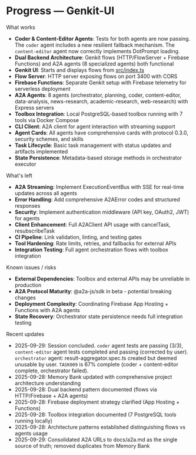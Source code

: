 # Progress — Genkit-UI

What works

- **Coder & Content-Editor Agents**: Tests for both agents are now passing. The `coder` agent includes a new resilient fallback mechanism. The `content-editor` agent now correctly implements DotPrompt loading.
- **Dual Backend Architecture**: Genkit flows (HTTP/FlowServer + Firebase Functions) and A2A agents (8 specialized agents) both functional
- **Genkit UI**: Starts and displays flows from [src/index.ts](../src/index.ts)
- **Flow Server**: HTTP server exposing flows on port 3400 with CORS
- **Firebase Functions**: Separate Genkit setup with Firebase telemetry for serverless deployment
- **A2A Agents**: 8 agents (orchestrator, planning, coder, content-editor, data-analysis, news-research, academic-research, web-research) with Express servers
- **Toolbox Integration**: Local PostgreSQL-based toolbox running with 7 tools via Docker Compose
- **CLI Client**: A2A client for agent interaction with streaming support
- **Agent Cards**: All agents have comprehensive cards with protocol 0.3.0, security schemes, and skills
- **Task Lifecycle**: Basic task management with status updates and artifacts implemented
- **State Persistence**: Metadata-based storage methods in orchestrator executor

What's left

- **A2A Streaming**: Implement ExecutionEventBus with SSE for real-time updates across all agents
- **Error Handling**: Add comprehensive A2AError codes and structured responses
- **Security**: Implement authentication middleware (API key, OAuth2, JWT) for agents
- **Client Enhancement**: Full A2AClient API usage with cancelTask, resubscribeTask
- **CI Pipeline**: Link validation, linting, and testing gates
- **Tool Hardening**: Rate limits, retries, and fallbacks for external APIs
- **Integration Testing**: Full agent orchestration flows with toolbox integration

Known issues / risks

- **External Dependencies**: Toolbox and external APIs may be unreliable in production
- **A2A Protocol Maturity**: @a2a-js/sdk in beta - potential breaking changes
- **Deployment Complexity**: Coordinating Firebase App Hosting + Functions with A2A agents
- **State Recovery**: Orchestrator state persistence needs full integration testing

Recent updates

- 2025-09-29: Session concluded. `coder` agent tests are passing (3/3), `content-editor` agent tests completed and passing (corrected by user). `orchestrator` agent: result-aggregator.spec.ts created but deemed unusable by user. `TASK009` is 67% complete (coder + content-editor complete, orchestrator failed).
- 2025-09-28: Memory Bank updated with comprehensive project architecture understanding
- 2025-09-28: Dual backend pattern documented (flows via HTTP/Firebase + A2A agents)
- 2025-09-28: Firebase deployment strategy clarified (App Hosting + Functions)
- 2025-09-28: Toolbox integration documented (7 PostgreSQL tools running locally)
- 2025-09-28: Architecture patterns established distinguishing flows vs agents usage
- 2025-09-29: Consolidated A2A URLs to docs/a2a.md as the single source of truth; removed duplicates from Memory Bank
